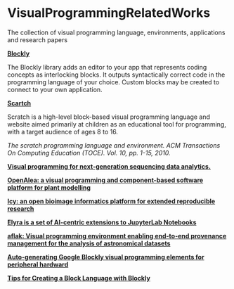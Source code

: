 # VisualProgrammingRelatedWorks
The collection of visual programming language, environments, applications and research papers

**[Blockly](https://developers.google.com/blockly)**

The Blockly library adds an editor to your app that represents coding concepts as interlocking blocks. It outputs syntactically correct code in the programming language of your choice. Custom blocks may be created to connect to your own application.


**[Scartch](https://scratch.mit.edu/)**

Scratch is a high-level block-based visual programming language and website aimed primarily at children as an educational tool for programming, with a target audience of ages 8 to 16. 

*The scratch programming language and environment. ACM Transactions On Computing Education (TOCE). Vol. 10, pp. 1-15, 2010.*

**[Visual programming for next-generation sequencing data analytics.](https://biodatamining.biomedcentral.com/articles/10.1186/s13040-016-0095-3)**

**[OpenAlea: a visual programming and component-based software platform for plant modelling](https://pubmed.ncbi.nlm.nih.gov/32688829/)**

**[Icy: an open bioimage informatics platform for extended reproducible research](https://www.nature.com/articles/nmeth.2075)**

**[Elyra is a set of AI-centric extensions to JupyterLab Notebooks](https://elyra.readthedocs.io/en/latest/getting_started/overview.html#ai-pipelines-visual-editor)**

**[aflak: Visual programming environment enabling end-to-end provenance management for the analysis of astronomical datasets](https://www.sciencedirect.com/science/article/pii/S2468502X19300154)**


**[Auto-generating Google Blockly visual programming elements for peripheral hardward](https://ieeexplore.ieee.org/abstract/document/7311975)**

**[Tips for Creating a Block Language with Blockly](https://developers.google.com/blockly/publications/papers/TipsForCreatingABlockLanguage.pdf)**


